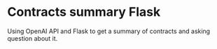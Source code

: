 # Contracts summary Flask
 Using OpenAI API and Flask to get a summary of contracts and asking question about it.
